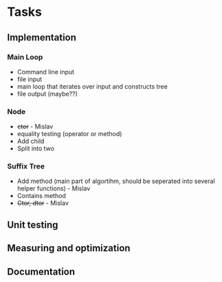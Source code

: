 # Tasks

## Implementation

### Main Loop
  * Command line input
  * file input
  * main loop that iterates over input and constructs tree
  * file output (maybe??)

### Node
  * ~~ctor~~ - Mislav
  * equality testing (operator or method)
  * Add child
  * Split into two

### Suffix Tree
  * Add method (main part of algortihm, should be seperated into several helper functions) - Mislav
  * Contains method
  * ~~Ctor, dtor~~ - Mislav

## Unit testing

## Measuring and optimization

## Documentation
